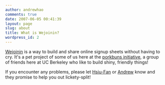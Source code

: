 ```yaml
---
author: andrewhao
comments: true
date: 2007-06-05 00:41:39
layout: page
slug: about
title: What is Wejoinin?
wordpress_id: 2
---
```


[Wejoinin](http://www.wejoinin.com/) is a way to build and share online signup sheets without having to cry. It's a pet project of some of us here at the [porkbuns initiative](http://www.porkbuns.net/), a group of friends here at UC Berkeley who like to build shiny, friendly things!

If you encounter any problems, please let [Hsiu-Fan](mailto:hsiufan@wejoinin.com) or [Andrew](mailto:andrew@wejoinin.com) know and they promise to help 			you out lickety-split!

